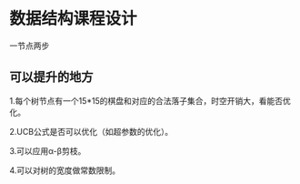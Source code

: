 # 数据结构课程设计
一节点两步

## 可以提升的地方

1.每个树节点有一个15*15的棋盘和对应的合法落子集合，时空开销大，看能否优化。

2.UCB公式是否可以优化（如超参数的优化）。

3.可以应用α-β剪枝。

4.可以对树的宽度做常数限制。


